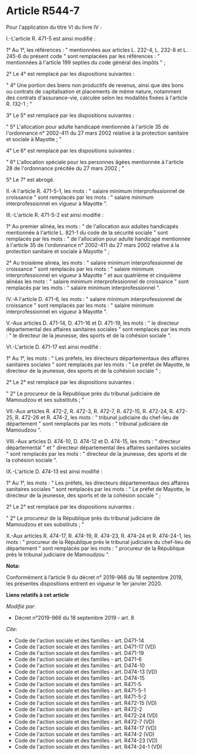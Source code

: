 # Article R544-7

Pour l'application du titre VI du livre IV : 

I.-L'article R. 471-5 est ainsi modifié : 

1° Au 1°, les références : " mentionnées aux articles L. 232-4, L. 232-8 et L. 245-6 du présent code " sont remplacées par
les références : " mentionnées à l'article 199 septies du code général des impôts " ; 

2° Le 4° est remplacé par les dispositions suivantes : 

" 4° Une portion des biens non productifs de revenus, ainsi que des bons ou contrats de capitalisation et placements de même
nature, notamment des contrats d'assurance-vie, calculée selon les modalités fixées à l'article R. 132-1 ; " 

3° Le 5° est remplacé par les dispositions suivantes : 

" 5° L'allocation pour adulte handicapé mentionnée à l'article 35 de l'ordonnance n° 2002-411 du 27 mars 2002 relative à la
protection sanitaire et sociale à Mayotte ; " 

4° Le 6° est remplacé par les dispositions suivantes : 

" 6° L'allocation spéciale pour les personnes âgées mentionnée à l'article 28 de l'ordonnance précitée du 27 mars 2002 ; " 

5° Le 7° est abrogé. 

II.-A l'article R. 471-5-1, les mots : " salaire minimum interprofessionnel de croissance " sont remplacés par les mots : "
salaire minimum interprofessionnel en vigueur à Mayotte ". 

III.-L'article R. 471-5-2 est ainsi modifié : 

1° Au premier alinéa, les mots : " de l'allocation aux adultes handicapés mentionnée à l'article L. 821-1 du code de la
sécurité sociale " sont remplacés par les mots : " de l'allocation pour adulte handicapé mentionnée à l'article 35 de
l'ordonnance n° 2002-411 du 27 mars 2002 relative à la protection sanitaire et sociale à Mayotte " ; 

2° Au troisième alinéa, les mots : " salaire minimum interprofessionnel de croissance " sont remplacés par les mots : "
salaire minimum interprofessionnel en vigueur à Mayotte " et aux quatrième et cinquième alinéas les mots : " salaire minimum
interprofessionnel de croissance " sont remplacés par les mots : " salaire minimum interprofessionnel ". 

IV.-A l'article D. 471-6, les mots : " salaire minimum interprofessionnel de croissance " sont remplacés par les mots : "
salaire minimum interprofessionnel en vigueur à Mayotte ". 

V.-Aux articles D. 471-14, D. 471-16 et D. 471-19, les mots : " le directeur départemental des affaires sanitaires sociales "
sont remplacés par les mots : " le directeur de la jeunesse, des sports et de la cohésion sociale ". 

VI.-L'article D. 471-17 est ainsi modifié : 

1° Au 1°, les mots : " Les préfets, les directeurs départementaux des affaires sanitaires sociales " sont remplacés par les
mots : " Le préfet de Mayotte, le directeur de la jeunesse, des sports et de la cohésion sociale " ; 

2° Le 2° est remplacé par les dispositions suivantes : 

" 2° Le procureur de la République près du   tribunal judiciaire de Mamoudzou et ses substituts ; " 

VII.-Aux articles R. 472-2, R. 472-3, R. 472-7, R. 472-15, R. 472-24, R. 472-25, R. 472-26 et R. 474-2, les mots : "
tribunal judiciaire du chef-lieu de département " sont remplacés par les mots : "   tribunal judiciaire de Mamoudzou ". 

VIII.-Aux articles D. 474-10, D. 474-12 et D. 474-15, les mots : " directeur départemental " et " directeur départemental des
affaires sanitaires sociales " sont remplacés par les mots : " directeur de la jeunesse, des sports et de la cohésion sociale
". 

IX.-L'article D. 474-13 est ainsi modifié : 

1° Au 1°, les mots : " Les préfets, les directeurs départementaux des affaires sanitaires sociales " sont remplacés par les
mots : " Le préfet de Mayotte, le directeur de la jeunesse, des sports et de la cohésion sociale " ; 

2° Le 2° est remplacé par les dispositions suivantes : 

" 2° Le procureur de la République près du   tribunal judiciaire de Mamoudzou et ses substituts ; " 

X.-Aux articles R. 474-17, R. 474-19, R. 474-23, R. 474-24 et R. 474-24-1, les mots : " procureur de la République près le
tribunal judiciaire du chef-lieu de département " sont remplacés par les mots : " procureur de la République près le
tribunal judiciaire de Mamoudzou ".

**Nota:**

Conformément à l’article 9 du décret n° 2019-966 du 18 septembre 2019, les présentes dispositions entrent en vigueur le 1er
janvier 2020.

**Liens relatifs à cet article**

_Modifié par_:

  - Décret n°2019-966 du 18 septembre 2019 - art. 8

_Cite_:

  - Code de l'action sociale et des familles - art. D471-14
  - Code de l'action sociale et des familles - art. D471-17 (VD)
  - Code de l'action sociale et des familles - art. D471-19
  - Code de l'action sociale et des familles - art. D471-6
  - Code de l'action sociale et des familles - art. D474-10
  - Code de l'action sociale et des familles - art. D474-13 (VD)
  - Code de l'action sociale et des familles - art. D474-15
  - Code de l'action sociale et des familles - art. R471-5
  - Code de l'action sociale et des familles - art. R471-5-1
  - Code de l'action sociale et des familles - art. R471-5-2
  - Code de l'action sociale et des familles - art. R472-15 (VD)
  - Code de l'action sociale et des familles - art. R472-2
  - Code de l'action sociale et des familles - art. R472-24 (VD)
  - Code de l'action sociale et des familles - art. R472-7 (VD)
  - Code de l'action sociale et des familles - art. R474-17 (VD)
  - Code de l'action sociale et des familles - art. R474-2 (VD)
  - Code de l'action sociale et des familles - art. R474-23 (VD)
  - Code de l'action sociale et des familles - art. R474-24-1 (VD)
